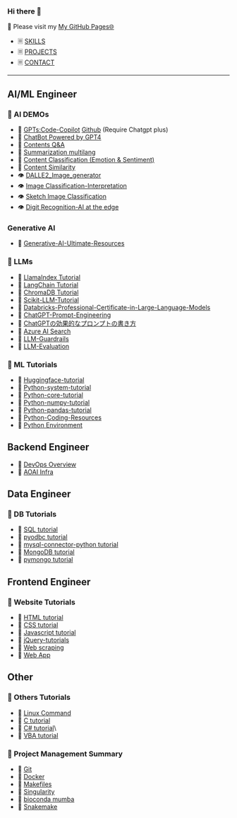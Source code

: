 ### Hi there 👋

💬 Please visit my [My GitHub Pages🌐](https://jingwora.github.io/index.html)
- 🗏 [SKILLS](https://jingwora.github.io/skills.html)
- 🗏 [PROJECTS](https://jingwora.github.io/projects.html)
- 🗏 [CONTACT](https://jingwora.github.io/contacts.html)

----
## AI/ML Engineer
### 🤖 AI DEMOs
- 💬 [GPTs:Code-Copilot](https://chat.openai.com/g/g-C0NDQQRNi-code-copilot) [Github](https://github.com/jingwora/GPTs-Code-Copilot) (Require Chatgpt plus)
- 💬 [ChatBot Powered by GPT4](https://huggingface.co/spaces/jingwora/ChatGPT4-Demo)
- 💬 [Contents Q&A](https://huggingface.co/spaces/jingwora/language-question-answering)
- 💬 [Summarization multilang](https://huggingface.co/spaces/jingwora/language-summarize-multilang-mT5)
- 💬 [Content Classification (Emotion & Sentiment)](https://huggingface.co/spaces/jingwora/language-emotion-classification-sentiment-ja)
- 💬 [Content Similarity](https://huggingface.co/spaces/jingwora/language-sentence-similarity)
- 👁️ [DALLE2_Image_generator](https://huggingface.co/spaces/jingwora/DALLE2_Image_generator_demo)
- 👁️ [Image Classification-Interpretation](https://huggingface.co/spaces/jingwora/vision-image-classification-interpretation)
- 👁️ [Sketch Image Classification](https://huggingface.co/spaces/jingwora/vision-sketch-recognition)
- 👁️ [Digit Recognition-AI at the edge](https://jingwora.github.io/contents/projects/digits-recognition/ai.html)

### Generative AI
- 📄 [Generative-AI-Ultimate-Resources](https://github.com/jingwora/Generative-AI-Ultimate-Resources)

### 📕 LLMs 
- 📄 [LlamaIndex Tutorial](https://github.com/jingwora/LlamaIndex-tutorial)
- 📄 [LangChain Tutorial](https://github.com/jingwora/LangChain-tutorial)
- 📄 [ChromaDB Tutorial](https://github.com/jingwora/ChromaDB-Tutorial/tree/main)
- 📄 [Scikit-LLM-Tutorial](https://github.com/jingwora/jingwora.github.io/blob/master/contents/tutorial/Scikit-LLM/Scikit_LLM.ipynb) 
- 📄 [Databricks-Professional-Certificate-in-Large-Language-Models](https://github.com/jingwora/Databricks-Professional-Certificate-in-Large-Language-Models)
- 📄 [ChatGPT-Prompt-Engineering](https://github.com/jingwora/ChatGPT-Prompt-Engineering-for-Developers)
- 📄 [ChatGPTの効果的なプロンプトの書き方](https://qiita.com/jingwora/items/c01f9a8eedd3059bcd1d)
- 📄 [Azure AI Search](https://github.com/jingwora/Azure-AI-Search)
- 📄 [LLM-Guardrails](https://github.com/jingwora/LLM-Guardrails)
- 📄 [LLM-Evaluation](https://github.com/jingwora/LLM-Evaluation)

### 📕 ML Tutorials
- 📄 [Huggingface-tutorial](https://github.com/jingwora/huggingface-tutorial)
- 📄 [Python-system-tutorial](https://jingwora.github.io/contents/tutorial/Python/10_Sytem%20Utility.html)
- 📄 [Python-core-tutorial](https://jingwora.github.io/contents/tutorial/Python/11_Python_core.html)
- 📄 [Python-numpy-tutorial](https://jingwora.github.io/contents/tutorial/Python/22_Numpy.html)
- 📄 [Python-pandas-tutorial](https://jingwora.github.io/contents/tutorial/Python/23_Pandas.html)
- 📄 [Python-Coding-Resources](https://github.com/jingwora/Python-Coding-Resources/tree/main)
- 📄 [Python Environment](https://jingwora.github.io/contents/articles/Python-Environment.html)

## Backend Engineer
- 📄 [DevOps Overview](https://github.com/jingwora/DevOps-Engineer/blob/main/README.md)
- 📄 [AOAI Infra](https://zenn.dev/kkou/articles/openaiseminar)

## Data Engineer
### 📕 DB Tutorials
- 📄 [SQL tutorial](https://jingwora.github.io/contents/tutorial/SQL/SQL.html)
- 📄 [pyodbc tutorial](https://jingwora.github.io/contents/tutorial/Python/MSSQLServer_pyodbc.html)
- 📄 [mysql-connector-python tutorial](https://jingwora.github.io/contents/tutorial/Python/MySQL_mysql-connector-python.html)
- 📄 [MongoDB tutorial](https://jingwora.github.io/contents/tutorial/MongoDB/MongoDB.html)
- 📄 [pymongo tutorial](https://jingwora.github.io/contents/tutorial/MongoDB/MongoDB_pymongo.html)

## Frontend Engineer
### 📕 Website Tutorials
- 📄 [HTML tutorial](https://jingwora.github.io/contents/tutorial/HTML/HTML.html)
- 📄 [CSS tutorial](https://jingwora.github.io/contents/tutorial/CSS/CSS.html)
- 📄 [Javascript tutorial](https://jingwora.github.io/contents/tutorial/JS/JS.html)
- 📄 [jQuery-tutorials](https://github.com/jingwora/jquery-tutorials)
- 📄 [Web scraping](https://github.com/jingwora/opencode-webscraping/tree/master/notebooks)
- 📄 [Web App](https://github.com/jingwora/Azure-Web-App/blob/main/README.md) 

## Other
### 📕 Others Tutorials
- 📄 [Linux Command](https://github.com/jingwora/bioinformatics-tools/blob/main/tools/linux-command/linux-cmd.ipynb)
- 📄 [C tutorial](https://github.com/jingwora/c_tutorial)
- 📄 [C# tutorial](https://github.com/jingwora/csharp_tutorial)\
- 📄 [VBA tutorial](https://github.com/jingwora/VBA_tutorial)


### 📕 Project Management Summary
  - 📄 [Git](https://github.com/jingwora/bioinformatics-tools/blob/main/tools/Git/Git.ipynb)
  - 📄 [Docker](https://github.com/jingwora/bioinformatics-tools/blob/main/tools/docker/docker-tutorial.ipynb)
  - 📄 [Makefiles](https://github.com/jingwora/bioinformatics-tools/blob/main/tools/Makefile/Makefile-tutorial.ipynb)
  - 📄 [Singularity](https://github.com/jingwora/bioinformatics-tools/blob/main/tools/singularity/Singularity-01-lolcow.ipynb)     
  - 📄 [bioconda mumba](https://github.com/jingwora/bioinformatics-tools/blob/main/tools/bioconda/bioconda.ipynb)
  - 📄 [Snakemake](https://github.com/jingwora/bioinformatics-on-cloud/blob/main/tools/Snakemake/snakemake-tutorial/example-workflow.ipynb)

<!--
**jingwora/jingwora** is a ✨ _special_ ✨ repository because its `README.md` (this file) appears on your GitHub profile.

Here are some ideas to get you started:

- 🔭 I’m currently working on ...
- 🌱 I’m currently learning ...
- 👯 I’m looking to collaborate on ...
- 🤔 I’m looking for help with ...
- 💬 Ask me about ...
- 📫 How to reach me: ...
- 😄 Pronouns: ...
- ⚡ Fun fact: ...
-->
